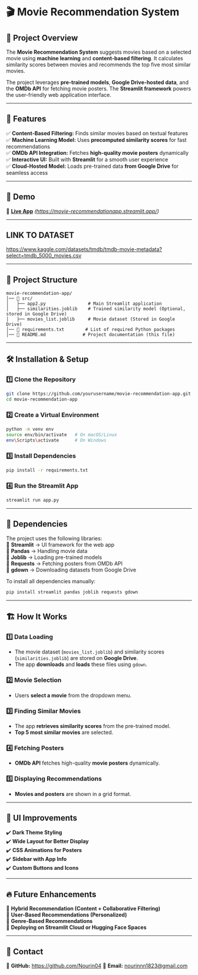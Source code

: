 

# 🎬 Movie Recommendation System  

## 📌 **Project Overview**  
The **Movie Recommendation System** suggests movies based on a selected movie using **machine learning** and **content-based filtering**. It calculates similarity scores between movies and recommends the top five most similar movies.  

The project leverages **pre-trained models**, **Google Drive-hosted data**, and the **OMDb API** for fetching movie posters. The **Streamlit framework** powers the user-friendly web application interface.

---

## 🚀 **Features**  
✅ **Content-Based Filtering:** Finds similar movies based on textual features  
✅ **Machine Learning Model:** Uses **precomputed similarity scores** for fast recommendations  
✅ **OMDb API Integration:** Fetches **high-quality movie posters** dynamically  
✅ **Interactive UI:** Built with **Streamlit** for a smooth user experience  
✅ **Cloud-Hosted Model:** Loads pre-trained data **from Google Drive** for seamless access  

---

## 🎥 **Demo**  
🚀 **[Live App](#)** _(https://movie-recommendationapp.streamlit.app/)_  

---


##  **LINK TO DATASET**  
https://www.kaggle.com/datasets/tmdb/tmdb-movie-metadata?select=tmdb_5000_movies.csv 

---

## 📂 **Project Structure**  

```
movie-recommendation-app/
│── 📂 src/
│   ├── app2.py                # Main Streamlit application
│   ├── similarities.joblib    # Trained similarity model (Optional, stored in Google Drive)
│   ├── movies_list.joblib     # Movie dataset (Stored in Google Drive) 
│── 📜 requirements.txt        # List of required Python packages
│── 📜 README.md              # Project documentation (this file)
```

---

## 🛠️ **Installation & Setup**  

### **1️⃣ Clone the Repository**
```bash
git clone https://github.com/yourusername/movie-recommendation-app.git
cd movie-recommendation-app
```

### **2️⃣ Create a Virtual Environment**  
```bash
python -m venv env
source env/bin/activate   # On macOS/Linux
env\Scripts\activate      # On Windows
```

### **3️⃣ Install Dependencies**  
```bash
pip install -r requirements.txt
```

### **4️⃣ Run the Streamlit App**  
```bash
streamlit run app.py
```

---

## 🔗 **Dependencies**  
The project uses the following libraries:  
📌 **Streamlit** → UI framework for the web app  
📌 **Pandas** → Handling movie data  
📌 **Joblib** → Loading pre-trained models  
📌 **Requests** → Fetching posters from OMDb API  
📌 **gdown** → Downloading datasets from Google Drive  

To install all dependencies manually:  
```bash
pip install streamlit pandas joblib requests gdown
```

---

## 🏗️ **How It Works**  

### **1️⃣ Data Loading**  
- The movie dataset (`movies_list.joblib`) and similarity scores (`similarities.joblib`) are stored on **Google Drive**.  
- The app **downloads** and **loads** these files using `gdown`.  

### **2️⃣ Movie Selection**  
- Users **select a movie** from the dropdown menu.  

### **3️⃣ Finding Similar Movies**  
- The app **retrieves similarity scores** from the pre-trained model.  
- **Top 5 most similar movies** are selected.  

### **4️⃣ Fetching Posters**  
- **OMDb API** fetches high-quality **movie posters** dynamically.  

### **5️⃣ Displaying Recommendations**  
- **Movies and posters** are shown in a grid format.  

---

## 🎨 **UI Improvements**  
✔️ **Dark Theme Styling**  
✔️ **Wide Layout for Better Display**  
✔️ **CSS Animations for Posters**  
✔️ **Sidebar with App Info**  
✔️ **Custom Buttons and Icons**  

---

## 🔥 **Future Enhancements**  
🚀 **Hybrid Recommendation (Content + Collaborative Filtering)**  
🚀 **User-Based Recommendations (Personalized)**  
🚀 **Genre-Based Recommendations**  
🚀 **Deploying on Streamlit Cloud or Hugging Face Spaces**  

---

## 📧 **Contact**  
🔹 **GitHub:** https://github.com/Nourin04 
🔹 **Email:** nourinnn1823@gmail.com  

